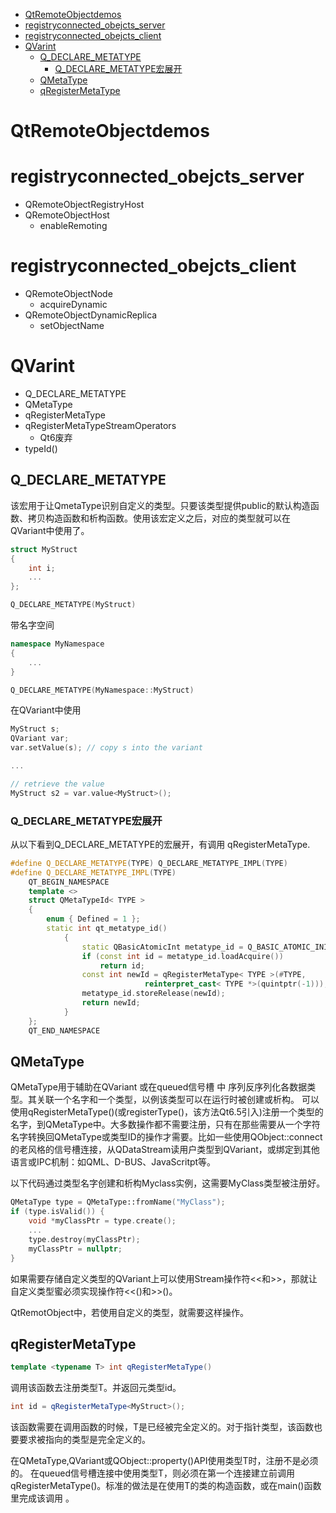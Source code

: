 - [QtRemoteObjectdemos](#qtremoteobjectdemos)
- [registryconnected\_obejcts\_server](#registryconnected_obejcts_server)
- [registryconnected\_obejcts\_client](#registryconnected_obejcts_client)
- [QVarint](#qvarint)
  - [Q\_DECLARE\_METATYPE](#q_declare_metatype)
    - [Q\_DECLARE\_METATYPE宏展开](#q_declare_metatype宏展开)
  - [QMetaType](#qmetatype)
  - [qRegisterMetaType](#qregistermetatype)

# QtRemoteObjectdemos
# registryconnected_obejcts_server

- QRemoteObjectRegistryHost
- QRemoteObjectHost
  - enableRemoting
# registryconnected_obejcts_client
- QRemoteObjectNode
  - acquireDynamic
- QRemoteObjectDynamicReplica
  - setObjectName

# QVarint

- Q_DECLARE_METATYPE
- QMetaType
- qRegisterMetaType
- qRegisterMetaTypeStreamOperators
  - Qt6废弃
- typeId()
  
## Q_DECLARE_METATYPE
该宏用于让QmetaType识别自定义的类型。只要该类型提供public的默认构造函数、拷贝构造函数和析构函数。使用该宏定义之后，对应的类型就可以在QVariant中使用了。

```C++
struct MyStruct
{
    int i;
    ...
};

Q_DECLARE_METATYPE(MyStruct)
```

带名字空间
```C++
namespace MyNamespace
{
    ...
}

Q_DECLARE_METATYPE(MyNamespace::MyStruct)
```
在QVariant中使用
```C++
MyStruct s;
QVariant var;
var.setValue(s); // copy s into the variant

...

// retrieve the value
MyStruct s2 = var.value<MyStruct>();
```

### Q_DECLARE_METATYPE宏展开
从以下看到Q_DECLARE_METATYPE的宏展开，有调用 qRegisterMetaType.
```C++
#define Q_DECLARE_METATYPE(TYPE) Q_DECLARE_METATYPE_IMPL(TYPE)
#define Q_DECLARE_METATYPE_IMPL(TYPE)                                   \
    QT_BEGIN_NAMESPACE                                                  \
    template <>                                                         \
    struct QMetaTypeId< TYPE >                                          \
    {                                                                   \
        enum { Defined = 1 };                                           \
        static int qt_metatype_id()                                     \
            {                                                           \
                static QBasicAtomicInt metatype_id = Q_BASIC_ATOMIC_INITIALIZER(0); \
                if (const int id = metatype_id.loadAcquire())           \
                    return id;                                          \
                const int newId = qRegisterMetaType< TYPE >(#TYPE,      \
                              reinterpret_cast< TYPE *>(quintptr(-1))); \
                metatype_id.storeRelease(newId);                        \
                return newId;                                           \
            }                                                           \
    };                                                                  \
    QT_END_NAMESPACE
```

## QMetaType
QMetaType用于辅助在QVariant  或在queued信号槽 中 序列反序列化各数据类型。其关联一个名字和一个类型，以例该类型可以在运行时被创建或析构。
可以使用qRegisterMetaType()(或registerType()，该方法Qt6.5引入)注册一个类型的名字，到QMetaType中。大多数操作都不需要注册，只有在那些需要从一个字符名字转换回QMetaType或类型ID的操作才需要。比如一些使用QObject::connect的老风格的信号槽连接，从QDataStream读用户类型到QVariant，或绑定到其他语言或IPC机制：如QML、D-BUS、JavaScritpt等。

以下代码通过类型名字创建和析构Myclass实例，这需要MyClass类型被注册好。

```C++
QMetaType type = QMetaType::fromName("MyClass");
if (type.isValid()) {
    void *myClassPtr = type.create();
    ...
    type.destroy(myClassPtr);
    myClassPtr = nullptr;
}
```
如果需要存储自定义类型的QVariant上可以使用Stream操作符<<和>>，那就让自定义类型蜜必须实现操作符<<()和>>()。

QtRemotObject中，若使用自定义的类型，就需要这样操作。
## qRegisterMetaType
```C++
template <typename T> int qRegisterMetaType()
```
调用该函数去注册类型T。并返回元类型id。
```C++
int id = qRegisterMetaType<MyStruct>();
```
该函数需要在调用函数的时候，T是已经被完全定义的。对于指针类型，该函数也要要求被指向的类型是完全定义的。

在QMetaType,QVariant或QObject::property()API使用类型T时，注册不是必须的。
在queued信号槽连接中使用类型T，则必须在第一个连接建立前调用 qRegisterMetaType<T>()。标准的做法是在使用T的类的构造函数，或在main()函数里完成该调用 。

